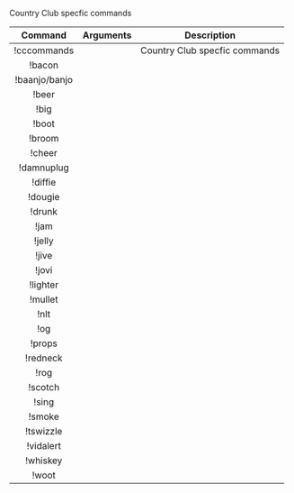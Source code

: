 Country Club specfic commands

|Command | Arguments |  Description |
|:------:|:---------:|:--------------------------------------:|
|!cccommands | | Country Club specfic commands |
|!bacon | | |
|!baanjo/banjo | | |
|!beer | | |
|!big | | |
|!boot | | |
|!broom | | |
|!cheer | | |
|!damnuplug | | |
|!diffie | | |
|!dougie | | |
|!drunk | | |
|!jam | | |
|!jelly | | |
|!jive | | |
|!jovi | | |
|!lighter | | |
|!mullet | | |
|!nlt | | |
|!og | | |
|!props | | |
|!redneck | | |
|!rog | | |
|!scotch | | |
|!sing | | |
|!smoke | | |
|!tswizzle | | |
|!vidalert | | |
|!whiskey | | |
|!woot | | |

